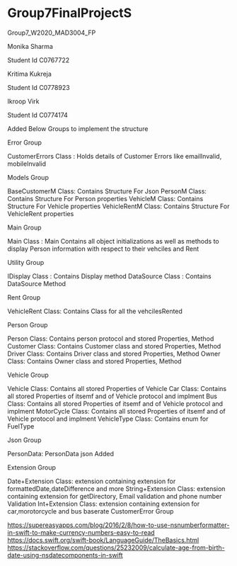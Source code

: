 # Group7FinalProjectS
Group7_W2020_MAD3004_FP

Monika Sharma

Student Id C0767722

Kritima Kukreja

Student Id C0778923

Ikroop Virk

Student Id C0774174

Added Below Groups to implement the structure

Error Group

CustomerErrors Class : Holds details of Customer Errors like emailInvalid, mobileInvalid

Models Group

BaseCustomerM Class: Contains Structure For Json
PersonM Class: Contains Structure For Person properties
VehicleM Class: Contains Structure For Vehicle properties
VehicleRentM Class: Contains Structure For VehicleRent properties

Main Group

Main Class : Main Contains all object initializations as well as methods to display Person information with respect to their vehciles and Rent

Utility Group

IDisplay Class : Contains Display method
DataSource Class : Contains DataSource Method

Rent Group

VehicleRent Class: Contains Class for all the vehcilesRented

Person Group

Person Class: Contains person protocol and stored Properties, Method
Customer Class: Contains Customer class and stored Properties, Method
Driver Class: Contains Driver class and stored Properties, Method
Owner Class: Contains Owner class and stored Properties, Method

Vehicle Group

Vehicle Class: Contains all stored Properties of Vehicle
Car Class:     Contains all stored Properties of itsemf and of Vehicle protocol and implment
Bus Class:     Contains all stored Properties of itsemf and of Vehicle protocol and implment
MotorCycle Class: Contains all stored Properties of itsemf and of Vehicle protocol and implment
VehicleType Class: Contains enum for FuelType

Json Group

PersonData: PersonData json Added


Extension Group

Date+Extension Class: extension containing extension for formattedDate,dateDifference and more
String+Extension Class: extension containing extension for getDirectory, Email validation and phone number Validation 
Int+Extension Class: extension containing extension for car,morotorcycle and bus baserate
CustomerError Group



https://supereasyapps.com/blog/2016/2/8/how-to-use-nsnumberformatter-in-swift-to-make-currency-numbers-easy-to-read
https://docs.swift.org/swift-book/LanguageGuide/TheBasics.html
https://stackoverflow.com/questions/25232009/calculate-age-from-birth-date-using-nsdatecomponents-in-swift
